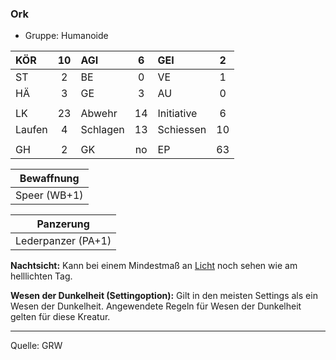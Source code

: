 ### Ork

- Gruppe: Humanoide

| KÖR    | 10  | AGI      |  6  | GEI        |  2  |
| :----- | :-: | :------- | :-: | :--------- | :-: |
| ST     |  2  | BE       |  0  | VE         |  1  |
| HÄ     |  3  | GE       |  3  | AU         |  0  |
|        |     |          |     |            |     |
| LK     | 23  | Abwehr   | 14  | Initiative |  6  |
| Laufen |  4  | Schlagen | 13  | Schiessen  | 10  |
|        |     |          |     |            |     |
| GH     |  2  | GK       | no  | EP         | 63  |

|  Bewaffnung  |
| :----------: |
| Speer (WB+1) |

|     Panzerung      |
| :----------------: |
| Lederpanzer (PA+1) |

**Nachtsicht:** Kann bei einem Mindestmaß an [Licht](../../grw/zauber/licht.md) noch sehen wie am helllichten Tag.

**Wesen der Dunkelheit (Settingoption):** Gilt in den meisten Settings als ein Wesen der Dunkelheit. Angewendete Regeln für Wesen der Dunkelheit gelten für diese Kreatur.

---

Quelle: GRW
